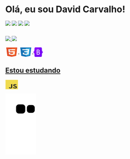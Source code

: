 
# Olá, eu sou David Carvalho!

<div>
  <a href="https://www.linkedin.com/in/david-carvalho-a9883517b/" target="_blank"><img src="https://img.shields.io/badge/LinkedIn-0077B5?style=for-the-badge&logo=linkedin&logoColor=white" target="_blank"></a>
  <a href="https://www.instagram.com/david_s_carvalho/" target="_blank"><img src="https://img.shields.io/badge/Instagram-E4405F?style=for-the-badge&logo=instagram&logoColor=white" target="_blank"></a>
<a href="https://t.me/David_S_Carvalho" target="_blank"><img src="https://img.shields.io/badge/Telegram-2CA5E0?style=for-the-badge&logo=telegram&logoColor=white" target="_blank"></a>
 <a href="mailto:davidsoares585@gmail.com" target="_blank"><img src="https://img.shields.io/badge/Gmail-D14836?style=for-the-badge&logo=gmail&logoColor=white" target="_blank"></a>
</div>

##

<div>
  <a href="https://github.com/david-s-carvalho">
  <img height="180em" src="https://github-readme-stats.vercel.app/api?username=david-s-carvalho&show_icons=true&theme=radical&include_all_commits=true&count_private=true"/>
  <img height="180em" src="https://github-readme-stats.vercel.app/api/top-langs/?username=david-s-carvalho&layout=compact&langs_count=7&theme=radical"/>
</div>

 <div style="display: inline_block"><br>
 <img align="center" alt="David_HTML" height="30" width="40" src="https://raw.githubusercontent.com/devicons/devicon/master/icons/html5/html5-original.svg">
 <img align="center" alt="David_CSS" height="30" width="40" src="https://raw.githubusercontent.com/devicons/devicon/master/icons/css3/css3-original.svg">
 <img align="center" alt="David_BOOTSTRAP" height="30" width"40" src="https://raw.githubusercontent.com/devicons/devicon/master/icons/bootstrap/bootstrap-original.svg">
 </div>

## Estou estudando
<div>
<img align="center" alt="David_JS" height="30" width="40" src="https://raw.githubusercontent.com/devicons/devicon/master/icons/javascript/javascript-original.svg">
</div>
  
   ![Snake animation](https://github.com/david-s-carvalho/david-s-carvalho/blob/output/github-contribution-grid-snake.svg)
